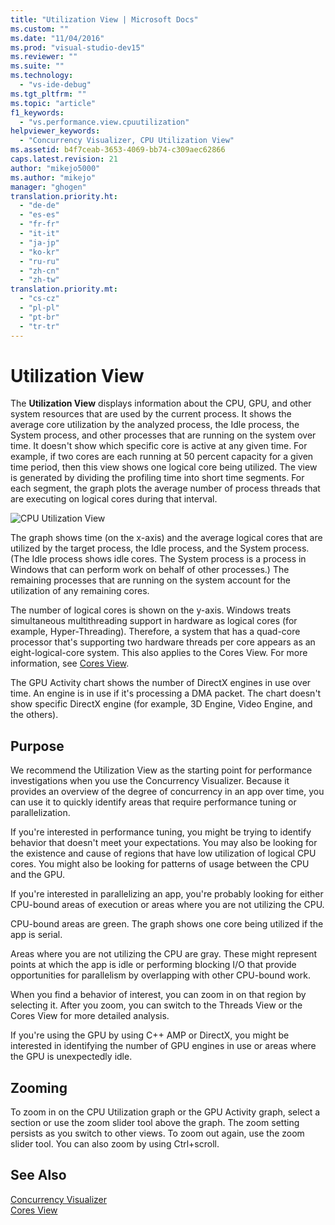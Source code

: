 ```yaml
---
title: "Utilization View | Microsoft Docs"
ms.custom: ""
ms.date: "11/04/2016"
ms.prod: "visual-studio-dev15"
ms.reviewer: ""
ms.suite: ""
ms.technology: 
  - "vs-ide-debug"
ms.tgt_pltfrm: ""
ms.topic: "article"
f1_keywords: 
  - "vs.performance.view.cpuutilization"
helpviewer_keywords: 
  - "Concurrency Visualizer, CPU Utilization View"
ms.assetid: b4f7ceab-3653-4069-bb74-c309aec62866
caps.latest.revision: 21
author: "mikejo5000"
ms.author: "mikejo"
manager: "ghogen"
translation.priority.ht: 
  - "de-de"
  - "es-es"
  - "fr-fr"
  - "it-it"
  - "ja-jp"
  - "ko-kr"
  - "ru-ru"
  - "zh-cn"
  - "zh-tw"
translation.priority.mt: 
  - "cs-cz"
  - "pl-pl"
  - "pt-br"
  - "tr-tr"
---
```

# Utilization View
The **Utilization View** displays information about the CPU, GPU, and other system resources that are used by the current process. It shows the average core utilization by the analyzed process, the Idle process, the System process, and other processes that are running on the system over time. It doesn't show which specific core is active at any given time. For example, if two cores are each running at 50 percent capacity for a given time period, then this view shows one logical core being utilized. The view is generated by dividing the profiling time into short time segments. For each segment, the graph plots the average number of process threads that are executing on logical cores during that interval.  
  
 ![CPU Utilization View](../profiling/media/vsts_ppacpuutil.png "VSTS_PPAcpuUtil")  
  
 The graph shows time (on the x-axis) and the average logical cores that are utilized by the target process, the Idle process, and the System process. (The Idle process shows idle cores. The System process is a process in Windows that can perform work on behalf of other processes.) The remaining processes that are running on the system account for the utilization of any remaining cores.  
  
 The number of logical cores is shown on the y-axis. Windows treats simultaneous multithreading support in hardware as logical cores (for example, Hyper-Threading). Therefore, a system that has a quad-core processor that's supporting two hardware threads per core appears as an eight-logical-core system. This also applies to the Cores View. For more information, see [Cores View](../profiling/cores-view.md).  
  
 The GPU Activity chart shows the number of DirectX engines in use over time.  An engine is in use if it's processing a DMA packet.  The chart doesn't show specific DirectX engine (for example, 3D Engine, Video Engine, and the others).  
  
## Purpose  
 We recommend the Utilization View as the starting point for performance investigations when you use the Concurrency Visualizer. Because it provides an overview of the degree of concurrency in an app over time, you can use it to quickly identify areas that require performance tuning or parallelization.  
  
 If you're interested in performance tuning, you might be trying to identify behavior that doesn't meet your expectations. You may also be looking for the existence and cause of regions that have low utilization of logical CPU cores. You might also be looking for patterns of usage between the CPU and the GPU.  
  
 If you're interested in parallelizing an app, you're probably looking for either CPU-bound areas of execution or areas where you are not utilizing the CPU.  
  
 CPU-bound areas are green. The graph shows one core being utilized if the app is serial.  
  
 Areas where you are not utilizing the CPU are gray. These might represent points at which the app is idle or performing blocking I/O that provide opportunities for parallelism by overlapping with other CPU-bound work.  
  
 When you find a behavior of interest, you can zoom in on that region by selecting it. After you zoom, you can switch to the Threads View or the Cores View for more detailed analysis.  
  
 If you're using the GPU by using C++ AMP or DirectX, you might be interested in identifying the number of GPU engines in use or areas where the GPU is unexpectedly idle.  
  
## Zooming  
 To zoom in on the CPU Utilization graph or the GPU Activity graph, select a section or use the zoom slider tool above the graph. The zoom setting persists as you switch to other views. To zoom out again, use the zoom slider tool. You can also zoom by using Ctrl+scroll.  
  
## See Also  
 [Concurrency Visualizer](../profiling/concurrency-visualizer.md)   
 [Cores View](../profiling/cores-view.md)